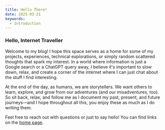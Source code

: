 ```yaml
---
title: Hello There!
date: 2025-03-21
keywords:
  - Introduction
---
```


### Hello, Internet Traveller

Welcome to my blog! I hope this space serves as a home for some of my projects, experiences, technical explorations, or simply random scattered thoughts that spark my interest. In a world where information is just a Google search or a ChatGPT query away, I believe it's important to slow down, relax, and create a corner of the internet where I can just chat about the stuff I find interesting.

At the end of the day, as humans, we are storytellers. We want others to learn, explore, and grow from our adventures (and our misadventures, too). So sit back, relax, and follow me as I document my past, present, and future journeys—and I hope throughout all this, you enjoy these as much as I do writing them.

Feel free to reach out with questions or just to say hello! You can find links on the [home page](/).
